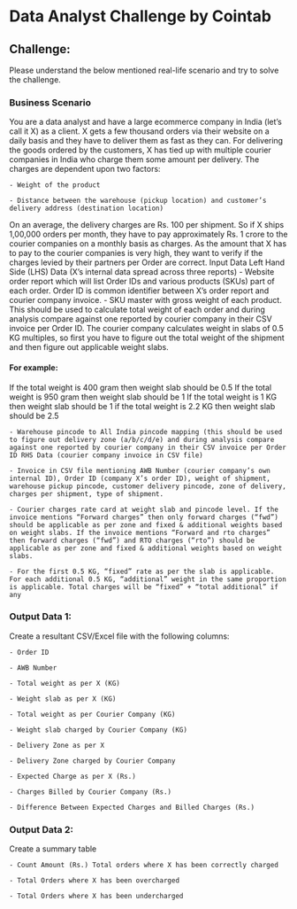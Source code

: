 # Data Analyst Challenge by Cointab

## Challenge:

Please understand the below mentioned real-life scenario and try to solve the challenge. 

### Business Scenario 

You are a data analyst and have a large ecommerce company in India (let’s call it X) as a client. X gets a few thousand orders via their website on a daily basis and they have to deliver them as fast as they can. For delivering the goods ordered by the customers, X has tied up with multiple courier companies in India who charge them some amount per delivery. The charges are dependent upon two factors:

    - Weight of the product

    - Distance between the warehouse (pickup location) and customer’s delivery address (destination location)

On an average, the delivery charges are Rs. 100 per shipment. So if X ships 1,00,000 orders per month, they have to pay approximately Rs. 1 crore to the courier companies on a monthly basis as charges. As the amount that X has to pay to the courier companies is very high, they want to verify if the charges levied by their partners per Order are correct. Input Data Left Hand Side (LHS) Data (X’s internal data spread across three reports) 
    - Website order report which will list Order IDs and various products (SKUs) part of each order. Order ID is common identifier between X’s order report and courier company invoice.
    - SKU master with gross weight of each product. This should be used to calculate total weight of each order and during analysis compare against one reported by courier company in their CSV invoice per Order ID. The courier company calculates weight in slabs of 0.5 KG multiples, so first you have to figure out the total weight of the shipment and then figure out applicable weight slabs. 
    
#### For example:

If the total weight is 400 gram then weight slab should be 0.5 If the total weight is 950 gram then weight slab should be 1 If the total weight is 1 KG then weight slab should be 1 if the total weight is 2.2 KG then weight slab should be 2.5

    - Warehouse pincode to All India pincode mapping (this should be used to figure out delivery zone (a/b/c/d/e) and during analysis compare against one reported by courier company in their CSV invoice per Order ID RHS Data (courier company invoice in CSV file)

    - Invoice in CSV file mentioning AWB Number (courier company’s own internal ID), Order ID (company X’s order ID), weight of shipment, warehouse pickup pincode, customer delivery pincode, zone of delivery, charges per shipment, type of shipment.
    
    - Courier charges rate card at weight slab and pincode level. If the invoice mentions “Forward charges” then only forward charges (“fwd”) should be applicable as per zone and fixed & additional weights based on weight slabs. If the invoice mentions “Forward and rto charges” then forward charges (“fwd”) and RTO charges (“rto”) should be applicable as per zone and fixed & additional weights based on weight slabs. 
    
    - For the first 0.5 KG, “fixed” rate as per the slab is applicable. For each additional 0.5 KG, “additional” weight in the same proportion is applicable. Total charges will be “fixed” + “total additional” if any


### Output Data 1:

Create a resultant CSV/Excel file with the following columns: 
    
    - Order ID 
    
    - AWB Number 
    
    - Total weight as per X (KG) 
    
    - Weight slab as per X (KG) 
    
    - Total weight as per Courier Company (KG) 
    
    - Weight slab charged by Courier Company (KG) 
    
    - Delivery Zone as per X 
    
    - Delivery Zone charged by Courier Company 
    
    - Expected Charge as per X (Rs.) 
    
    - Charges Billed by Courier Company (Rs.) 
    
    - Difference Between Expected Charges and Billed Charges (Rs.)


### Output Data 2: 

Create a summary table

    - Count Amount (Rs.) Total orders where X has been correctly charged
    
    - Total Orders where X has been overcharged
    
    - Total Orders where X has been undercharged
